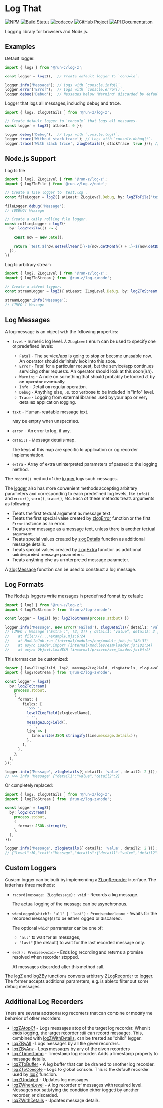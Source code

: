 Log That
========

[![NPM][npm-image]][npm-url]
[![Build Status][build-status-img]][build-status-link]
[![codecov][codecov-image]][codecov-url]
[![GitHub Project][github-image]][github-url]
[![API Documentation][api-docs-image]][API documentation]

Logging library for browsers and Node.js.

[npm-image]: https://img.shields.io/npm/v/@run-z/log-z.svg?logo=npm
[npm-url]: https://www.npmjs.com/package/@run-z/log-z
[build-status-img]: https://github.com/run-z/log-z/workflows/Build/badge.svg
[build-status-link]: https://github.com/run-z/log-z/actions?query=workflow%3ABuild
[codecov-image]: https://codecov.io/gh/run-z/log-z/branch/master/graph/badge.svg
[codecov-url]: https://codecov.io/gh/run-z/log-z
[github-image]: https://img.shields.io/static/v1?logo=github&label=GitHub&message=project&color=informational
[github-url]: https://github.com/run-z/log-z
[api-docs-image]: https://img.shields.io/static/v1?logo=typescript&label=API&message=docs&color=informational
[API documentation]: https://run-z.github.io/log-z/ 


Examples
--------

Default logger:
```typescript
import { logZ } from '@run-z/log-z';

const logger = logZ();  // Create default logger to `console`.

logger.info('Message'); // Logs with `console.info()`.
logger.error('Error');  // Logs with `console.error()`.
logger.debug('Debug');  // Messages below "Warning" discarded by default.
```

Logger that logs all messages, including debug and trace.
```typescript
import { logZ, zlogDetails } from '@run-z/log-z';

// Create default logger to `console` that logs all messages.
const logger = logZ({ atLeast: 0 });

logger.debug('Debug');  // Logs with `console.log()`.
logger.trace('Without stack trace'); // Logs with `console.debug()`.
logger.trace('With stack trace', zlogDetails({ stackTrace: true })); // Logs with `console.trace()`.
```

Node.js Support
---------------

Log to file
```typescript
import { logZ, ZLogLevel } from '@run-z/log-z';
import { logZToFile } from '@run-z/log-z/node';

// Create a file logger to `test.log`.
const fileLogger = logZ({ atLeast: ZLogLevel.Debug, by: logZToFile('test.log') });

fileLogger.debug('Message');
// [DEBUG] Message

// Create a daily rolling file logger.
const rollingLogger = logZ({
  by: logZToFile(() => {
    
    const now = new Date();

    return `test.${now.getFullYear()}-${now.getMonth() + 1}-${now.getDate()}.log`;
  }),
})
```

Log to arbitrary stream
```typescript
import { logZ, ZLogLevel } from '@run-z/log-z';
import { logZToStream } from '@run-z/log-z/node';

// Create a stdout logger.
const streamLogger = logZ({ atLeast: ZLogLevel.Debug, by: logZToStream(process.stdout) });

streamLogger.info('Message');
// [INFO ] Message
```

Log Messages
------------

A log message is an object with the following properties:

- `level` - numeric log level. A `ZLogLevel` enum can be used to specify one of predefined levels:

  - `Fatal` - The service/app is going to stop or become unusable now.
    An operator should definitely look into this soon.
  - `Error` - Fatal for a particular request, but the service/app continues servicing other requests.
    An operator should look at this soon(ish).
  - `Warning` - A note on something that should probably be looked at by an operator eventually.
  - `Info` - Detail on regular operation.
  - `Debug` - Anything else, i.e. too verbose to be included in "info" level.     
  - `Trace` - Logging from external libraries used by your app or very detailed application logging.

- `text` - Human-readable message text.

  May be empty when unspecified.

- `error` - An error to log, if any.

- `details` - Message details map.

  The keys of this map are specific to application or log recorder implementation.
  
- `extra` - Array of extra uninterpreted parameters of passed to the logging method.   


The `record()` method of the [logger] logs such messages.

The [logger] also has more convenient methods accepting arbitrary parameters and corresponding to each predefined log
levels, like `info()` and `error()`, `warn()`, `trace()`, etc. Each of these methods treats arguments as following:

- Treats the first textual argument as message text.
- Treats the first special value created by [zlogError] function or the first `Error` instance as an error.
- Treats error message as a message text, unless there is another textual argument.
- Treats special values created by [zlogDetails] function as additional message details.
- Treats special values created by [zlogExtra] function as additional uninterpreted message parameters.
- Treats anything else as uninterpreted message parameter.

A [zlogMessage] function can be used to construct a log message.

[logger]: https://run-z.github.io/log-z/classes/@run-z_log-z.ZLogger.html
[zlogDetails]: https://run-z.github.io/log-z/modules/@run-z_log-z.html#zlogDetails
[zlogError]: https://run-z.github.io/log-z/modules/@run-z_log-z.html#zlogError
[zlogExtra]: https://run-z.github.io/log-z/modules/@run-z_log-z.html#zlogExtra
[zlogMessage]: https://run-z.github.io/log-z/modules/@run-z_log-z.html#zlogMessage


Log Formats
-----------

The Node.js loggers write messages in predefined format by default:
```typescript
import { logZ } from '@run-z/log-z';
import { logZToStream } from '@run-z/log-z/node';

const logger = logZ({ by: logZToStream(process.stdout) });

logger.info('Message', new Error('Failed'), zlogDetails({ detail1: 'value', detail2: 2 }), 'Extra 1', [2, 3])
// [INFO ] Message ("Extra 1", [2, 3]) { detail1: "value"; detail2: 2 } Error: Failed
//    at file:///.../example.mjs:6:24
//    at ModuleJob.run (internal/modules/esm/module_job.js:146:37)
//    at async Loader.import (internal/modules/esm/loader.js:182:24)
//    at async Object.loadESM (internal/process/esm_loader.js:84:5)
```

This format can be customized:
```typescript
import { levelZLogField, logZ, messageZLogField, zlogDetails, zlogLevelName } from '@run-z/log-z';
import { logZToStream } from '@run-z/log-z/node';

const logger = logZ({
  by: logZToStream(
    process.stdout,
    {
      format: {
        fields: [
          '>>> ',
          levelZLogField(zlogLevelName),
          ' "',
          messageZLogField(),
          '" ',
          line => {
            line.write(JSON.stringify(line.message.details));
          },
        ],
      },
    },
  ),
});

logger.info('Message', zlogDetails({ detail1: 'value', detail2: 2 }));
// >>> Info "Message" {"detail1":"value","detail2":2}
```

Or completely replaced:
```typescript
import { logZ, zlogDetails } from '@run-z/log-z';
import { logZToStream } from '@run-z/log-z/node';

const logger = logZ({
  by: logZToStream(
    process.stdout,
    {
      format: JSON.stringify,
    },
  ),
});

logger.info('Message', zlogDetails({ detail1: 'value', detail2: 2 }));
// {"level":30,"text":"Message","details":{"detail1":"value","detail2":2},"extra":[]}
```


Custom Loggers
--------------

Custom logger can be built by implementing a [ZLogRecorder] interface. The latter has three methods:

- `record(message: ZLogMessage): void` - Records a log message.

  The actual logging of the message can be asynchronous.

- `whenLogged(which?: 'all' | 'last'): Promise<boolean>` - Awaits for the recorded message(s) to be either logged or
  discarded.  

  The optional `which` parrameter can be one of:
  
  - `"all"` to wait for all messages,
  - `"last"` (the default) to wait for the last recorded message only.

- `end(): Promise<void>` - Ends log recording and returns a promise resolved when recorder stopped.

  All messages discarded after this method call. 


The [logZ] and [logZBy] functions converts arbitrary [ZLogRecorder] to [logger]. The former accepts additional
parameters, e.g. is able to filter out some debug messages.

[logZ]: https://run-z.github.io/log-z/modules/@run-z_log-z.html#logZ
[logZBy]: https://run-z.github.io/log-z/modules/@run-z_log-z.html#logZBy
[ZLogRecorder]: https://run-z.github.io/log-z/interfaces/@run-z_log-z.ZLogRecorder.html


Additional Log Recorders
------------------------

There are several additional log recorders that can combine or modify the behavior of other recorders:

- [logZAtopOf] - Logs messages atop of the target log recorder.
  When it ends logging, the target recorder still can record messages.
  This, combined with [logZWithDetails], can be treated as "child" logger.
- [logZByAll] - Logs messages by all the given recorders.
- [logZByAny] - Logs messages by any of the given recorders.
- [logZTimestamp] - Timestamp log recorder.
  Adds a timestamp property to message details.
- [logZToBuffer] - A log buffer that can be drained to another log recorder.   
- [logZToConsole] - Logs to global console. This is the default recorder used by [logZ] function.
- [logZUpdated] - Updates log messages.
- [logZWhenLevel] - A log recorder of messages with required level.
  Messages not satisfying the condition either logged by another recorder, or discarded.
- [logZWithDetails] - Updates message details.     

[logZAtopOf]: https://run-z.github.io/log-z/modules/@run-z_log-z.html#logZAtopOf
[logZByAll]: https://run-z.github.io/log-z/modules/@run-z_log-z.html#logZByAll
[logZByAny]: https://run-z.github.io/log-z/modules/@run-z_log-z.html#logZByAny
[logZTimestamp]: https://run-z.github.io/log-z/modules/@run-z_log-z.html#logZTimestamp
[logZToBuffer]: https://run-z.github.io/log-z/modules/@run-z_log-z.html#logZToBuffer
[logZToConsole]: https://run-z.github.io/log-z/modules/@run-z_log-z.html#logZToConsole
[logZUpdated]: https://run-z.github.io/log-z/modules/@run-z_log-z.html#logZUpdated
[logZWhenLevel]: https://run-z.github.io/log-z/modules/@run-z_log-z.html#logZWhenLevel
[logZWithDetails]: https://run-z.github.io/log-z/modules/@run-z_log-z.html#logZWithDetails

